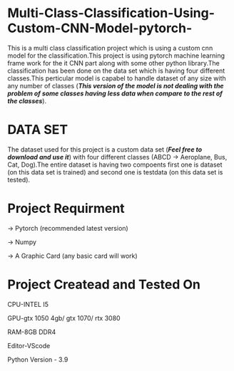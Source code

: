 # Multi-Class-Classification-Using-Custom-CNN-Model-pytorch-
This is a multi class classification project which is using a custom cnn model for the classification.This project is using pytorch machine learning frame work for the it CNN part along with some other python library.The classification has been done on the data set which is having four different classes.This perticular model is capabel to handle dataset of any size with any number of classes (***This version of the model is not dealing with the problem of some classes having less data when compare to the rest of the classes***).
# DATA SET
The dataset used for this project is a custom data set (***Feel free to download and use it***) with four different classes (ABCD -> Aeroplane, Bus, Cat, Dog).The entire dataset is having two compoents first one is dataset (on this data set is trained) and second one is testdata (on this data set is tested). 
# Project Requirment
-> Pytorch (recommended latest version)

-> Numpy

-> A Graphic Card (any basic card will work)
# Project Createad and Tested On
CPU-INTEL I5

GPU-gtx 1050 4gb/ gtx 1070/ rtx 3080

RAM-8GB DDR4 

Editor-VScode

Python Version - 3.9

